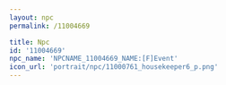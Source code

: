 ```yaml
---
layout: npc
permalink: /11004669

title: Npc
id: '11004669'
npc_name: 'NPCNAME_11004669_NAME:[F]Event'
icon_url: 'portrait/npc/11000761_housekeeper6_p.png'
---
```

